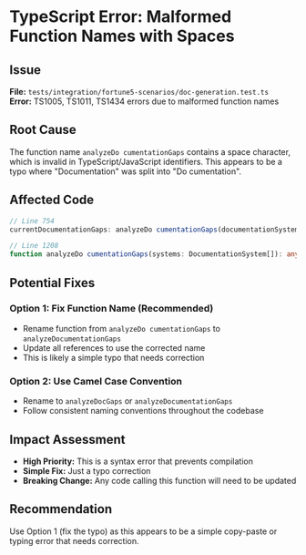 # TypeScript Error: Malformed Function Names with Spaces

## Issue
**File:** `tests/integration/fortune5-scenarios/doc-generation.test.ts`  
**Error:** TS1005, TS1011, TS1434 errors due to malformed function names

## Root Cause
The function name `analyzeDo cumentationGaps` contains a space character, which is invalid in TypeScript/JavaScript identifiers. This appears to be a typo where "Documentation" was split into "Do cumentation".

## Affected Code
```typescript
// Line 754
currentDocumentationGaps: analyzeDo cumentationGaps(documentationSystems)

// Line 1208
function analyzeDo cumentationGaps(systems: DocumentationSystem[]): any {
```

## Potential Fixes

### Option 1: Fix Function Name (Recommended)
- Rename function from `analyzeDo cumentationGaps` to `analyzeDocumentationGaps`
- Update all references to use the corrected name
- This is likely a simple typo that needs correction

### Option 2: Use Camel Case Convention
- Rename to `analyzeDocGaps` or `analyzeDocumentationGaps`
- Follow consistent naming conventions throughout the codebase

## Impact Assessment
- **High Priority:** This is a syntax error that prevents compilation
- **Simple Fix:** Just a typo correction
- **Breaking Change:** Any code calling this function will need to be updated

## Recommendation
Use Option 1 (fix the typo) as this appears to be a simple copy-paste or typing error that needs correction.
